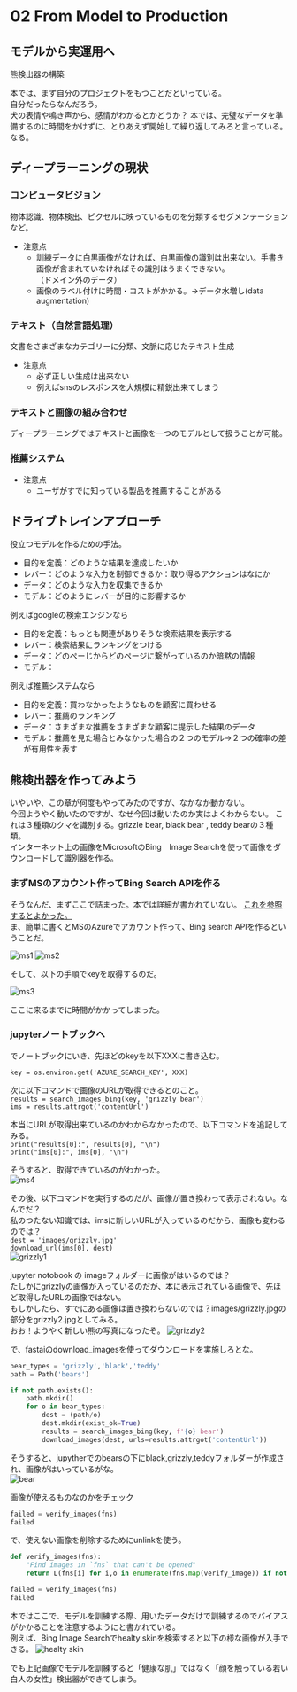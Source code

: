 # 02 From Model to Production
## モデルから実運用へ

熊検出器の構築  

本では、まず自分のプロジェクトをもつことだといっている。  
自分だったらなんだろう。  
犬の表情や鳴き声から、感情がわかるとかどうか？
本では、完璧なデータを準備するのに時間をかけずに、とりあえず開始して繰り返してみろと言っている。  
なる。  

## ディープラーニングの現状

### コンピュータビジョン
物体認識、物体検出、ピクセルに映っているものを分類するセグメンテーションなど。  
* 注意点
  * 訓練データに白黒画像がなければ、白黒画像の識別は出来ない。手書き画像が含まれていなければその識別はうまくできない。  
（ドメイン外のデータ） 
  * 画像のラベル付けに時間・コストがかかる。→データ水増し(data augmentation)
### テキスト（自然言語処理）
文書をさまざまなカテゴリーに分類、文脈に応じたテキスト生成
* 注意点
  * 必ず正しい生成は出来ない
  * 例えばsnsのレスポンスを大規模に精鋭出来てしまう
### テキストと画像の組み合わせ
ディープラーニングではテキストと画像を一つのモデルとして扱うことが可能。  
### 推薦システム
* 注意点
  * ユーザがすでに知っている製品を推薦することがある

## ドライブトレインアプローチ
役立つモデルを作るための手法。
* 目的を定義：どのような結果を達成したいか
* レバー：どのような入力を制御できるか：取り得るアクションはなにか
* データ：どのような入力を収集できるか
* モデル：どのようにレバーが目的に影響するか

例えばgoogleの検索エンジンなら
* 目的を定義：もっとも関連がありそうな検索結果を表示する
* レバー：検索結果にランキングをつける
* データ：どのぺーじからどのページに繋がっているのか暗黙の情報
* モデル：

例えば推薦システムなら
* 目的を定義：買わなかったようなものを顧客に買わせる
* レバー：推薦のランキング
* データ：さまざまな推薦をさまざまな顧客に提示した結果のデータ
* モデル：推薦を見た場合とみなかった場合の２つのモデル→２つの確率の差が有用性を表す

## 熊検出器を作ってみよう
いやいや、この章が何度もやってみたのですが、なかなか動かない。  
今回ようやく動いたのですが、なぜ今回は動いたのか実はよくわからない。
これは３種類のクマを識別する。grizzle bear, black bear , teddy bearの３種類。  
インターネット上の画像をMicrosoftのBing　Image Searchを使って画像をダウンロードして識別器を作る。  

### まずMSのアカウント作ってBing Search APIを作る
そうなんだ、まずここで詰まった。本では詳細が書かれていない。
[これを参照するとよかった。](https://medium.datadriveninvestor.com/fastai-course-chapter-2-on-windows-6ee427c1d2d7)  
ま、簡単に書くとMSのAzureでアカウント作って、Bing search APIを作るということだ。  

![](/images/2021-08-01_1.jpg "ms1")
![](/images/2021-08-01_2.jpg "ms2")  
  
そして、以下の手順でkeyを取得するのだ。  
  
![](/images/2021-08-01_3.jpg "ms3")  

ここに来るまでに時間がかかってしまった。  

### jupyterノートブックへ
でノートブックにいき、先ほどのkeyを以下XXXに書き込む。  

`key = os.environ.get('AZURE_SEARCH_KEY', XXX)`   

次に以下コマンドで画像のURLが取得できるとのこと。  
`results = search_images_bing(key, 'grizzly bear')`  
`ims = results.attrgot('contentUrl')`  

本当にURLが取得出来ているのかわからなかったので、以下コマンドを追記してみる。  
`print("results[0]:", results[0], "\n")`  
`print("ims[0]:", ims[0], "\n")`  

そうすると、取得できているのがわかった。   
![](/images/2021-08-01_4.jpg "ms4")   
  
その後、以下コマンドを実行するのだが、画像が置き換わって表示されない。なんでだ？   
私のつたない知識では、imsに新しいURLが入っているのだから、画像も変わるのでは？  
`dest = 'images/grizzly.jpg'`  
`download_url(ims[0], dest)`  
![](/images/2021-08-01_5.jpg "grizzly1")     
  
jupyter notobook の imageフォルダーに画像がはいるのでは？  
たしかにgrizzlyの画像が入っているのだが、本に表示されている画像で、先ほど取得したURLの画像ではない。  
もしかしたら、すでにある画像は置き換わらないのでは？images/grizzly.jpgの部分をgrizzly2.jpgとしてみる。  
おお！ようやく新しい熊の写真になったぞ。
![](/images/2021-08-01_6.jpg "grizzly2")   
  
で、fastaiのdownload_imagesを使ってダウンロードを実施しろとな。

```python
bear_types = 'grizzly','black','teddy'
path = Path('bears')
```
```python
if not path.exists():
    path.mkdir()
    for o in bear_types:
        dest = (path/o)
        dest.mkdir(exist_ok=True)
        results = search_images_bing(key, f'{o} bear')
        download_images(dest, urls=results.attrgot('contentUrl'))
```
そうすると、jupytherでのbearsの下にblack,grizzly,teddyフォルダーが作成され、画像がはいっているがな。  
![](/images/2021-08-01_7.jpg "bear")  
  
画像が使えるものなのかをチェック
```python
failed = verify_images(fns)
failed
```
で、使えない画像を削除するためにunlinkを使う。
```python
def verify_images(fns):
    "Find images in `fns` that can't be opened"
    return L(fns[i] for i,o in enumerate(fns.map(verify_image)) if not o)

failed = verify_images(fns)
failed
```
  
  
本ではここで、モデルを訓練する際、用いたデータだけで訓練するのでバイアスがかかることを注意するようにと書かれている。  
例えば、Bing Image Searchでhealty skinを検索すると以下の様な画像が入手できる。
![](/images/healty_skin.jpg "healty skin")   

でも上記画像でモデルを訓練すると「健康な肌」ではなく「顔を触っている若い白人の女性」検出器ができてしまう。

